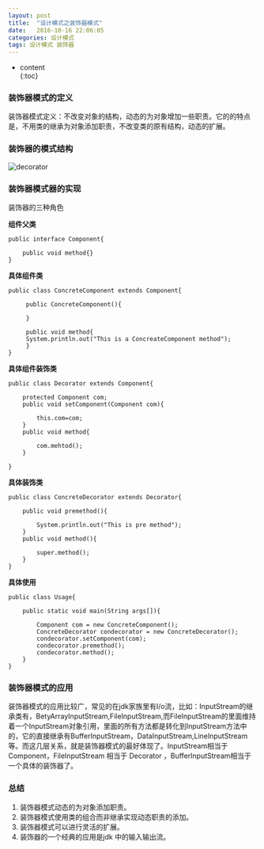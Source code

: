 ```yaml
---
layout: post
title:  "设计模式之装饰器模式"
date:   2016-10-16 22:06:05
categories: 设计模式
tags: 设计模式 装饰器
---
```

* content  
{:toc}   
  
### 装饰器模式的定义
  
装饰器模式定义：不改变对象的结构，动态的为对象增加一些职责。它的的特点是，不用类的继承为对象添加职责，不改变类的原有结构，动态的扩展。
  




### 装饰器的模式结构
  
![decorator](http://o886hn2n8.bkt.clouddn.com/DesignPattern/Decorator/decorator.png)
  
### 装饰器模式器的实现
  
装饰器的三种角色
  
**组件父类**
  
    public interface Component{
        
        public void method{}
    }
  
**具体组件类**
  
    public class ConcreteComponent extends Component{
         
         public ConcreteComponent(){

         }

         public void method{
         System.println.out("This is a ConcreateComponent method");
         }
    }
  
**具体组件装饰类**
  
    public class Decorator extends Component{

        protected Component com;
        public void setComponent(Component com){
        
            this.com=com;
        }
        public void method{
            
            com.mehtod();
        }
        
    }
  
**具体装饰类**
  
    public class ConcreteDecorator extends Decorator{
        
        public void premethod(){
            
            System.println.out("This is pre method");
        }
        public void method(){
            
            super.method();
        }
    }
  
**具体使用**
  
    public class Usage{
        
        public static void main(String args[]){
            
            Component com = new ConcreteComponent();
            ConcreteDecorator condecorator = new ConcreteDecorator();
            condecorator.setComponent(com);
            condecorator.premethod();
            condecorator.method();
        }
    }
  
### 装饰器模式的应用
  
装饰器模式的应用比较广，常见的在jdk家族里有I/o流，比如：InputStream的继承类有，BetyArrayInputStream,FileInputStream,而FileInputStream的里面维持着一个InputStream对象引用，里面的所有方法都是转化到InputStream方法中的，它的直接继承有BufferInputStream，DataInputStream,LineInputStream等。而这几层关系，就是装饰器模式的最好体现了。InputStream相当于Component，FileInputStream 相当于 Decorator ，BufferInputStream相当于一个具体的装饰器了。
  
### 总结
  1. 装饰器模式动态的为对象添加职责。
  2. 装饰器模式使用类的组合而非继承实现动态职责的添加。
  3. 装饰器模式可以进行灵活的扩展。
  4. 装饰器的一个经典的应用是jdk 中的输入输出流。
